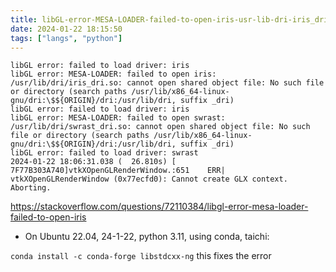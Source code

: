 ```yaml
---
title: libGL-error-MESA-LOADER-failed-to-open-iris-usr-lib-dri-iris_dri-so
date: 2024-01-22 18:15:50
tags: ["langs", "python"]
---
```

```
libGL error: failed to load driver: iris
libGL error: MESA-LOADER: failed to open iris: /usr/lib/dri/iris_dri.so: cannot open shared object file: No such file or directory (search paths /usr/lib/x86_64-linux-gnu/dri:\$${ORIGIN}/dri:/usr/lib/dri, suffix _dri)
libGL error: failed to load driver: iris
libGL error: MESA-LOADER: failed to open swrast: /usr/lib/dri/swrast_dri.so: cannot open shared object file: No such file or directory (search paths /usr/lib/x86_64-linux-gnu/dri:\$${ORIGIN}/dri:/usr/lib/dri, suffix _dri)
libGL error: failed to load driver: swrast
2024-01-22 18:06:31.038 (  26.810s) [    7F77B303A740]vtkXOpenGLRenderWindow.:651    ERR| vtkXOpenGLRenderWindow (0x77ecfd0): Cannot create GLX context.  Aborting.
```

https://stackoverflow.com/questions/72110384/libgl-error-mesa-loader-failed-to-open-iris

- On Ubuntu 22.04, 24-1-22, python 3.11, using conda, taichi:

`conda install -c conda-forge libstdcxx-ng` this fixes the error


